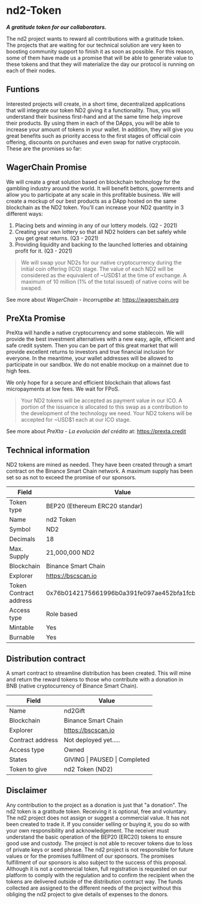 # nd2-Token
***A gratitude token for our collaborators.***

The nd2 project wants to reward all contributions with a gratitude token. The projects that are waiting for our technical solution are very keen to boosting community support to finish it as soon as possible. For this reason, some of them have made us a promise that will be able to generate value to these tokens and that they will materialize the day our protocol is running on each of their nodes.

## Funtions

Interested projects will create, in a short time, decentralized applications that will integrate our token ND2 giving it a functionality. Thus, you will understand their business first-hand and at the same time help improve their products. By using them in each of the DApps, you will be able to increase your amount of tokens in your wallet. In addition, they will give you great benefits such as priority access to the first stages of official coin offering, discounts on purchases and even swap for native cryptocoin. These are the promises so far:

## WagerChain Promise

We will create a great solution based on blockchain technology for the gambling industry around the world. It will benefit bettors, governments and allow you to participate at any scale in this profitable business. We will create a mockup of our best products as a DApp hosted on the same blockchain as the ND2 token. You'll can increase your ND2 quantity in 3 different ways:
1. Placing bets and winning in any of our lottery models. (Q2 - 2021)
2. Creating your own lottery so that all ND2 holders can bet safely while you get great returns. (Q3 - 2021)
3. Providing liquidity and backing to the launched lotteries and obtaining profit for it. (Q3 - 2021)

> We will swap your ND2s for our native cryptocurrency during the initial coin offering (ICO) stage. The value of each ND2 will be considered as the equivalent of ~USD$1 at the time of exchange. A maximum of 10 million (1% of the total issued) of native coins will be swaped.

See more about *WagerChain - Incorruptibe* at: https://wagerchain.org

## PreXta Promise

PreXta will handle a native cryptocurrency and some stablecoin. We will provide the best investment alternatives with a new easy, agile, efficient and safe credit system. Then you can be part of this great market that will provide excellent returns to investors and true financial inclusion for everyone. In the meantime, your wallet addresses will be allowed to participate in our sandbox. We do not enable mockup on a mainnet due to high fees.

We only hope for a secure and efficient blockchain that allows fast micropayments at low fees. We wait for FPoS.

> Your ND2 tokens will be accepted as payment value in our ICO. A portion of the issuance is allocated to this swap as a contribution to the development of the technology we need. Your ND2 tokens will be accepted for ~USD$1 each at our ICO stage.

See more about *PreXta - La evolución del crédito* at: https://prexta.credit

## Technical information

ND2 tokens are mined as needed. They have been created through a smart contract on the Binance Smart Chain network. A maximum supply has been set so as not to exceed the promise of our sponsors.

| Field                  | Value                                      |
| ---------------------- | ------------------------------------------ |
| Token type             | BEP20 (Ethereum ERC20 standar)             |
| Name                   | nd2 Token                                  |
| Symbol                 | ND2                                        |
| Decimals               | 18                                         |
| Max. Supply            | 21,000,000 ND2                             |
| Blockchain             | Binance Smart Chain                        |
| Explorer               | https://bscscan.io                         |
| Token Contract address | 0x76b0142175661996b0a391fe097ae452bfa1fcb8 |
| Access type            | Role based                                 |
| Mintable               | Yes                                        |
| Burnable               | Yes                                        |

## Distribution contract

A smart contract to streamline distribution has been created. This will mine and return the reward tokens to those who contribute with a donation in BNB (native cryptocurrency of Binance Smart Chain).

| Field            | Value               |
| ---------------- | ------------------- |
| Name             | nd2Gift             |
| Blockchain       | Binance Smart Chain |
| Explorer         | https://bscscan.io  |
| Contract address | Not deployed yet..... |
| Access type      | Owned               |
| States           | GIVING \| PAUSED \| Completed |
| Token to give | nd2 Token (ND2) |

## Disclaimer

Any contribution to the project as a donation is just that "a donation". The nd2 token is a gratitude token. Receiving it is optional, free and voluntary. The nd2 project does not assign or suggest a commercial value. It has not been created to trade it. If you consider selling or buying it, you do so with your own responsibility and acknowledgement. The receiver must understand the basic operation of the BEP20 (ERC20) tokens to ensure good use and custody. The project is not able to recover tokens due to loss of private keys or seed phrase. The nd2 project is not responsible for future values or for the promises fulfillment of our sponsors. The promises fulfillment of our sponsors is also subject to the success of this proposal. Although it is not a commercial token, full registration is requested on our platform to comply with the regulation and to confirm the recipient when the tokens are delivered outside of the distribution contract way. The funds collected are assigned to the different needs of the project without this obliging the nd2 project to give details of expenses to the donors.